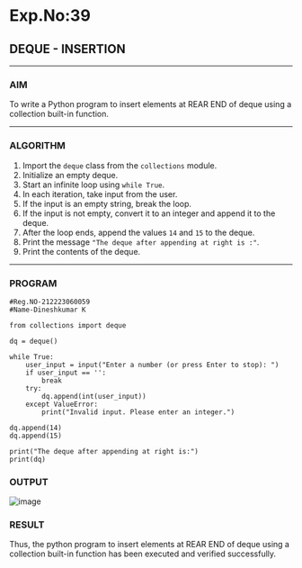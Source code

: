 # Exp.No:39  
## DEQUE - INSERTION

---

### AIM  
To write a Python program to insert elements at REAR END of deque using a collection built-in function.

---

### ALGORITHM  

1. Import the `deque` class from the `collections` module.  
2. Initialize an empty deque.  
3. Start an infinite loop using `while True`.  
4. In each iteration, take input from the user.  
5. If the input is an empty string, break the loop.  
6. If the input is not empty, convert it to an integer and append it to the deque.  
7. After the loop ends, append the values `14` and `15` to the deque.  
8. Print the message `"The deque after appending at right is :"`.  
9. Print the contents of the deque.  

---

### PROGRAM  

```
#Reg.NO-212223060059
#Name-Dineshkumar K

from collections import deque

dq = deque()

while True:
    user_input = input("Enter a number (or press Enter to stop): ")
    if user_input == '':
        break
    try:
        dq.append(int(user_input))
    except ValueError:
        print("Invalid input. Please enter an integer.")

dq.append(14)
dq.append(15)

print("The deque after appending at right is:")
print(dq)
```

### OUTPUT
![image](https://github.com/user-attachments/assets/0d51003a-6c26-425f-8767-a88ecd1d55c7)

### RESULT
Thus, the python program to insert elements at REAR END of deque using a collection built-in function has been executed and verified successfully.
